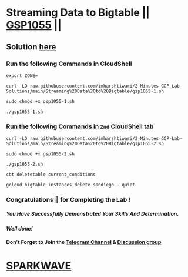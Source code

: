 # Streaming Data to Bigtable || [GSP1055](https://www.cloudskillsboost.google/focuses/92498?&parent=catalog) ||

## Solution [here](https://youtu.be/Jj4dGiPUImA)

### Run the following Commands in CloudShell

```
export ZONE=
```
```
curl -LO raw.githubusercontent.com/imharshtiwari/2-Minutes-GCP-Lab-Solutions/main/Streaming%20Data%20to%20Bigtable/gsp1055-1.sh

sudo chmod +x gsp1055-1.sh

./gsp1055-1.sh
```

### Run the following Commands in `2nd` CloudShell tab

```
curl -LO raw.githubusercontent.com/imharshtiwari/2-Minutes-GCP-Lab-Solutions/main/Streaming%20Data%20to%20Bigtable/gsp1055-2.sh

sudo chmod +x gsp1055-2.sh

./gsp1055-2.sh
```
```
cbt deletetable current_conditions

gcloud bigtable instances delete sandiego --quiet
```

### Congratulations 🎉 for Completing the Lab !

##### *You Have Successfully Demonstrated Your Skills And Determination.*

#### *Well done!*

#### Don't Forget to Join the [Telegram Channel](https://t.me/sparkwave.01) & [Discussion group](https://t.me/sparkwave.01chats)

# [SPARKWAVE](https://www.youtube.com/@sparkwave.01)
